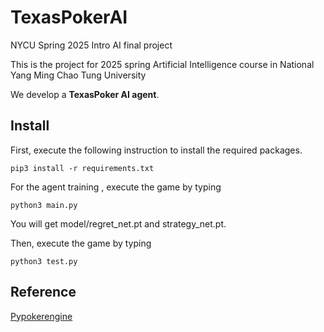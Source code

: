 # TexasPokerAI
NYCU Spring 2025 Intro AI final project

This is the project for 2025 spring Artificial Intelligence course in National Yang Ming Chao Tung University

We develop a **TexasPoker AI agent**.

## Install
First, execute the following instruction to install the required packages.

```
pip3 install -r requirements.txt
```

For the agent training , execute the game by typing
```
python3 main.py
```

You will get model/regret_net.pt and strategy_net.pt.

Then, execute the game by typing
```
python3 test.py
```

## Reference
[Pypokerengine](https://github.com/ishikota/PyPokerEngine)